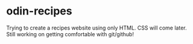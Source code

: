 # odin-recipes
Trying to create a recipes website using only HTML. CSS will come later.
Still working on getting comfortable with git/github!